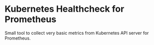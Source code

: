 Kubernetes Healthcheck for Prometheus
=====================================

Small tool to collect very basic metrics from Kubernetes API server
for Prometheus.
